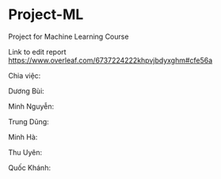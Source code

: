 # Project-ML
Project for Machine Learning Course

Link to edit report
https://www.overleaf.com/6737224222khpvjbdyxghm#cfe56a

Chia việc:


Dương Bùi:

Minh Nguyễn:

Trung Dũng:

Minh Hà:

Thu Uyên:

Quốc Khánh:
